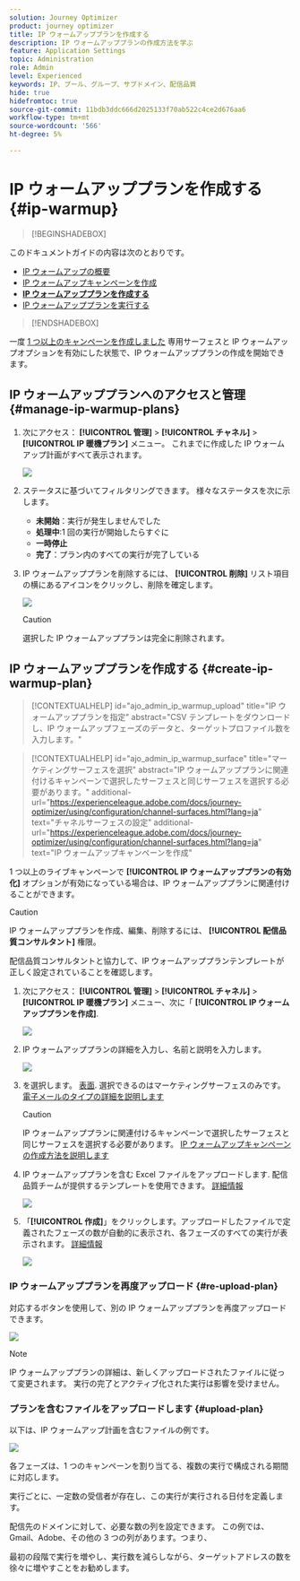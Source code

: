 ```yaml
---
solution: Journey Optimizer
product: journey optimizer
title: IP ウォームアッププランを作成する
description: IP ウォームアッププランの作成方法を学ぶ
feature: Application Settings
topic: Administration
role: Admin
level: Experienced
keywords: IP、プール、グループ、サブドメイン、配信品質
hide: true
hidefromtoc: true
source-git-commit: 11bdb3ddc666d2025133f70ab522c4ce2d676aa6
workflow-type: tm+mt
source-wordcount: '566'
ht-degree: 5%

---
```


# IP ウォームアッププランを作成する {#ip-warmup}

>[!BEGINSHADEBOX]

このドキュメントガイドの内容は次のとおりです。

* [IP ウォームアップの概要](ip-warmup-gs.md)
* [IP ウォームアップキャンペーンを作成](ip-warmup-campaign.md)
* **[IP ウォームアッププランを作成する](ip-warmup-plan.md)**
* [IP ウォームアッププランを実行する](ip-warmup-running.md)

>[!ENDSHADEBOX]

一度 [1 つ以上のキャンペーンを作成しました](ip-warmup-campaign.md) 専用サーフェスと IP ウォームアップオプションを有効にした状態で、IP ウォームアッププランの作成を開始できます。

## IP ウォームアッププランへのアクセスと管理 {#manage-ip-warmup-plans}

1. 次にアクセス： **[!UICONTROL 管理]** > **[!UICONTROL チャネル]** > **[!UICONTROL IP 暖機プラン]** メニュー。 これまでに作成した IP ウォームアップ計画がすべて表示されます。

   ![](assets/ip-warmup-filter-list.png)

1. ステータスに基づいてフィルタリングできます。 様々なステータスを次に示します。

   * **未開始**：実行が発生しませんでした
   * **処理中**:1 回の実行が開始したらすぐに <!--or is done?-->
   * **一時停止**
   * **完了**：プラン内のすべての実行が完了している

1. IP ウォームアッププランを削除するには、 **[!UICONTROL 削除]** リスト項目の横にあるアイコンをクリックし、削除を確定します。

   ![](assets/ip-warmup-delete-plan.png)

   >[!CAUTION]
   >
   >選択した IP ウォームアッププランは完全に削除されます。

## IP ウォームアッププランを作成する {#create-ip-warmup-plan}

>[!CONTEXTUALHELP]
>id="ajo_admin_ip_warmup_upload"
>title="IP ウォームアッププランを指定"
>abstract="CSV テンプレートをダウンロードし、IP ウォームアップフェーズのデータと、ターゲットプロファイル数を入力します。"

>[!CONTEXTUALHELP]
>id="ajo_admin_ip_warmup_surface"
>title="マーケティングサーフェスを選択"
>abstract="IP ウォームアッププランに関連付けるキャンペーンで選択したサーフェスと同じサーフェスを選択する必要があります。"
>additional-url="https://experienceleague.adobe.com/docs/journey-optimizer/using/configuration/channel-surfaces.html?lang=ja" text="チャネルサーフェスの設定"
>additional-url="https://experienceleague.adobe.com/docs/journey-optimizer/using/configuration/channel-surfaces.html?lang=ja" text="IP ウォームアップキャンペーンを作成"

1 つ以上のライブキャンペーンで **[!UICONTROL IP ウォームアッププランの有効化]** オプションが有効になっている場合は、IP ウォームアッププランに関連付けることができます。

>[!CAUTION]
>
>IP ウォームアッププランを作成、編集、削除するには、 **[!UICONTROL 配信品質コンサルタント]** 権限。 <!--Learn more on managing [!DNL Journey Optimizer] users' access rights in [this section](../administration/permissions-overview.md).-->
>
>配信品質コンサルタントと協力して、IP ウォームアッププランテンプレートが正しく設定されていることを確認します。 <!--TBC-->

1. 次にアクセス： **[!UICONTROL 管理]** > **[!UICONTROL チャネル]** > **[!UICONTROL IP 暖機プラン]** メニュー、次に「 **[!UICONTROL IP ウォームアッププランを作成]**.

   ![](assets/ip-warmup-create-plan.png)

1. IP ウォームアッププランの詳細を入力し、名前と説明を入力します。

   ![](assets/ip-warmup-plan-details.png)

1. を選択します。 [表面](channel-surfaces.md). 選択できるのはマーケティングサーフェスのみです。 [電子メールのタイプの詳細を説明します](../email/email-settings.md#email-type)

   >[!CAUTION]
   >
   >IP ウォームアッププランに関連付けるキャンペーンで選択したサーフェスと同じサーフェスを選択する必要があります。 [IP ウォームアップキャンペーンの作成方法を説明します](#create-ip-warmup-campaign)

1. IP ウォームアッププランを含む Excel ファイルをアップロードします<!--which formats are allowed?-->. 配信品質チームが提供するテンプレートを使用できます。<!--TBC?--> [詳細情報](#upload-plan)
   <!--
    You can also download the Excel template from the [!DNL Journey Optimizer] user interface and upload it after filling it with the IP warmup details.-->

   ![](assets/ip-warmup-upload-success.png)

1. 「**[!UICONTROL 作成]**」をクリックします。アップロードしたファイルで定義されたフェーズの数が自動的に表示され、各フェーズのすべての実行が表示されます。 [詳細情報](#upload-plan)

   ![](assets/ip-warmup-plan-phases.png)

### IP ウォームアッププランを再度アップロード {#re-upload-plan}

対応するボタンを使用して、別の IP ウォームアッププランを再度アップロードできます。

![](assets/ip-warmup-re-upload-plan.png)

>[!NOTE]
>
>IP ウォームアッププランの詳細は、新しくアップロードされたファイルに従って変更されます。 実行の完了とアクティブ化された実行は影響を受けません。

### プランを含むファイルをアップロードします {#upload-plan}

以下は、IP ウォームアップ計画を含むファイルの例です。

![](assets/ip-warmup-sample-file.png)

各フェーズは、1 つのキャンペーンを割り当てる、複数の実行で構成される期間に対応します。

実行ごとに、一定数の受信者が存在し、この実行が実行される日付を定義します。

配信先のドメインに対して、必要な数の列を設定できます。 この例では、Gmail、Adobe、その他の 3 つの列があります。つまり、

最初の段階で実行を増やし、実行数を減らしながら、ターゲットアドレスの数を徐々に増やすことをお勧めします。
